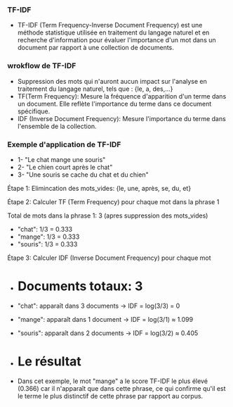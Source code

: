 ### TF-IDF
- TF-IDF (Term Frequency-Inverse Document Frequency) est une méthode statistique utilisée en traitement du langage naturel et en recherche d'information pour évaluer l'importance d'un mot dans un document par rapport à une collection de documents.

### wrokflow de TF-IDF
- Suppression des mots qui n'auront aucun impact sur l'analyse en traitement du langage naturel, tels que : {le, a, des,...}
- TF(Term Frequency): Mesure la fréquence d'apparition d'un terme dans un document. Elle reflète l'importance du terme dans ce document spécifique.
- IDF (Inverse Document Frequency): Mesure l'importance du terme dans l'ensemble de la collection.

### Exemple d'application de TF-IDF
- 1- "Le chat mange une souris"
- 2- "Le chien court après le chat"
- 3- "Une souris se cache du chat et du chien"

Étape 1: Elimincation des mots_vides: {le, une, après, se, du, et}

Étape 2: Calculer TF (Term Frequency) pour chaque mot dans la phrase 1

Total de mots dans la phrase 1: 3 (apres suppression des mots_vides)
- "chat": 1/3 = 0.333
- "mange": 1/3 = 0.333
- "souris": 1/3 = 0.333

Étape 3: Calculer IDF (Inverse Document Frequency) pour chaque mot

- # Documents totaux: 3
- "chat": apparaît dans 3 documents → IDF = log(3/3) = 0
- "mange": apparaît dans 1 document → IDF = log(3/1) ≈ 1.099
- "souris": apparaît dans 2 documents → IDF = log(3/2) ≈ 0.405

- # Le résultat
- Dans cet exemple, le mot "mange" a le score TF-IDF le plus élevé (0.366) car il n'apparaît que dans cette phrase, ce qui confirme qu'il est le terme le plus distinctif de cette phrase par rapport au corpus.
